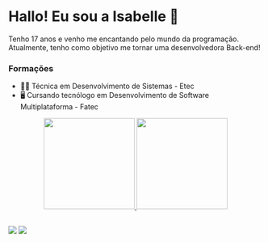 # Hallo! Eu sou a Isabelle 👋
Tenho 17 anos e venho me encantando pelo mundo da programação. Atualmente, tenho como objetivo me tornar uma desenvolvedora Back-end!

### Formações
- 👩‍🎓 Técnica em Desenvolvimento de Sistemas - Etec
- 🖥️ Cursando tecnólogo em Desenvolvimento de Software Multiplataforma - Fatec

<div align="center">
  <a href="https://github.com/isefshondo">
  <img height="180em" src="https://github-readme-stats.vercel.app/api?username=isefshondo&show_icons=true&theme=aura_dark&include_all_commits=true&count_private=true"/>
  <img height="180em" src="https://github-readme-stats.vercel.app/api/top-langs/?username=isefshondo&layout=compact&langs_count=7&theme=aura_dark"/>
</div>

##

<div> 
  <a href="https://instagram.com/isefshondo" target="_blank"><img src="https://img.shields.io/badge/-Instagram-%23E4405F?style=for-the-badge&logo=instagram&logoColor=white" target="_blank"></a>
  <a href = "mailto:isefshondo@gmail.com"><img src="https://img.shields.io/badge/-Gmail-%23333?style=for-the-badge&logo=gmail&logoColor=white" target="_blank"></a>
  <!--<a href="https://www.linkedin.com/in/!!!" target="_blank"><img src="https://img.shields.io/badge/-LinkedIn-%230077B5?style=for-the-badge&logo=linkedin&logoColor=white" target="_blank"></a>-->
</div>
